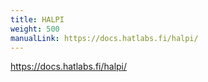 ```yaml
---
title: HALPI
weight: 500
manualLink: https://docs.hatlabs.fi/halpi/
---
```


https://docs.hatlabs.fi/halpi/
